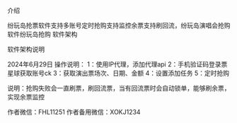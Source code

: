 
介绍

纷玩岛抢票软件支持多账号定时抢购支持监控余票支持刷回流，纷玩岛演唱会抢购软件纷玩岛抢购
软件架构

软件架构说明

2024年6月29日 操作说明： 
1：使用IP代理，添加代理api 
2：手机验证码登录票星球获取账号ck 
3：获取演出票场次、日期、金额 
4：设置添加任务 
5：定时抢购

说明：抢购失败会一直刷票，刷回流票，当有回流票时会自动锁单，能够刷余票，实现余票监控


作者微信：FHL11251
作者备用微信：XOKJ1234
